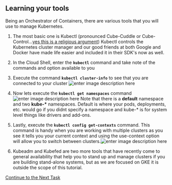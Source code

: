 ## Learning your tools
Being an Orchestrator of Containers, there are various tools that you will use to manage Kubernetes. 

 1. The most basic one is Kubectl (pronounced Cube-Cuddle or Cube-Control...[yes this is a religious argument](https://www.reddit.com/r/kubernetes/comments/5qthoc/how_should_i_pronounce_kubectl/))
Kubectl controls the Kubernetes cluster manager and our good friends at both Google and Docker have made life easier and included it in their SDK's now as well.
 2. In the Cloud Shell, enter the **`kubectl`** command and take note of the commands and option available to you
 3. Execute the command **`kubectl cluster-info`** to see that you are connected to your cluster
![enter image description here](https://github.com/Burwood/containers101/raw/master/kubernetes_lab/images/kubectl_cluster-info.png)

 4. Now lets execute the **`kubectl get namespaces`** command![enter image description here](https://github.com/Burwood/containers101/raw/master/kubernetes_lab/images/kubectl_show_namespaces.png)
 Note that there is a **default** namespace and two **kube-\*** namespaces. Default is where your pods, deployments, etc. would go if you didnt specify a namespace and kube-* is for system level things like drivers and add-ons.

 5. Lastly, execute the **`kubectl config get-contexts`** command. This command is handy when you are working with multiple clusters as you see it tells you your current context and using the use-context option will allow you to switch between clusters.![enter image description here](https://github.com/Burwood/containers101/raw/master/kubernetes_lab/images/kubectl_config_get-contexts.png)

6. Kubeadm and Kubefed are two more tools that have recently come to general availability that help you to stand up and manage clusters if you are building stand-alone systems, but as we are focused on GKE it is outside the scope of this tutorial.

[Continue to the Next Task](https://github.com/Burwood/containers101/blob/master/kubernetes_lab/task_3.md)
